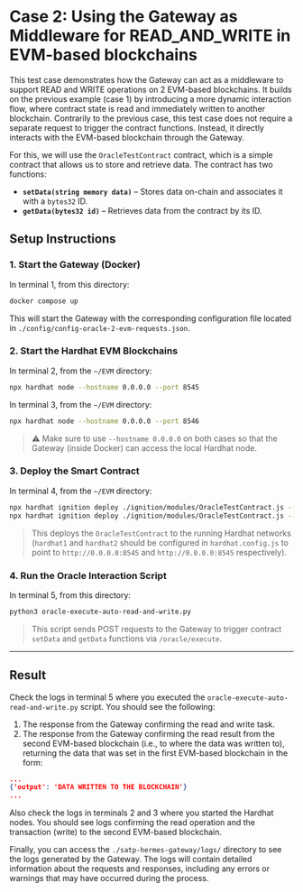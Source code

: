 # Case 2: Using the Gateway as Middleware for READ_AND_WRITE in EVM-based blockchains

This test case demonstrates how the Gateway can act as a middleware to support READ and WRITE operations on 2 EVM-based blockchains. It builds on the previous example (case 1) by introducing a more dynamic interaction flow, where contract state is read and immediately written to another blockchain. Contrarily to the previous case, this test case does not require a separate request to trigger the contract functions. Instead, it directly interacts with the EVM-based blockchain through the Gateway.

For this, we will use the `OracleTestContract` contract, which is a simple contract that allows us to store and retrieve data. The contract has two functions:

* **`setData(string memory data)`** – Stores data on-chain and associates it with a `bytes32` ID.
* **`getData(bytes32 id)`** – Retrieves data from the contract by its ID.

## Setup Instructions

### 1. Start the Gateway (Docker)

In terminal 1, from this directory:

```bash
docker compose up
```

This will start the Gateway with the corresponding configuration file located in `./config/config-oracle-2-evm-requests.json`.

### 2. Start the Hardhat EVM Blockchains

In terminal 2, from the `~/EVM` directory:

```bash
npx hardhat node --hostname 0.0.0.0 --port 8545
```

In terminal 3, from the `~/EVM` directory:

```bash
npx hardhat node --hostname 0.0.0.0 --port 8546
```

> ⚠️ Make sure to use `--hostname 0.0.0.0` on both cases so that the Gateway (inside Docker) can access the local Hardhat node.

### 3. Deploy the Smart Contract

In terminal 4, from the `~/EVM` directory:

```bash
npx hardhat ignition deploy ./ignition/modules/OracleTestContract.js --network hardhat1
npx hardhat ignition deploy ./ignition/modules/OracleTestContract.js --network hardhat2
```

> This deploys the `OracleTestContract` to the running Hardhat networks (`hardhat1` and `hardhat2` should be configured in `hardhat.config.js` to point to `http://0.0.0.0:8545` and `http://0.0.0.0:8545` respectively).


### 4. Run the Oracle Interaction Script

In terminal 5, from this directory:

```bash
python3 oracle-execute-auto-read-and-write.py
```

> This script sends POST requests to the Gateway to trigger contract `setData` and `getData` functions via `/oracle/execute`.

---

## Result

Check the logs in terminal 5 where you executed the `oracle-execute-auto-read-and-write.py` script. You should see the following:
1. The response from the Gateway confirming the read and write task.
2. The response from the Gateway confirming the read result from the second EVM-based blockchain (i.e., to where the data was written to), returning the data that was set in the first EVM-based blockchain in the form:

```json
...
{'output': 'DATA WRITTEN TO THE BLOCKCHAIN'}
...
```

Also check the logs in terminals 2 and 3 where you started the Hardhat nodes. You should see logs confirming the read operation and the transaction (write) to the second EVM-based blockchain.

Finally, you can access the `./satp-hermes-gateway/logs/` directory to see the logs generated by the Gateway. The logs will contain detailed information about the requests and responses, including any errors or warnings that may have occurred during the process.
